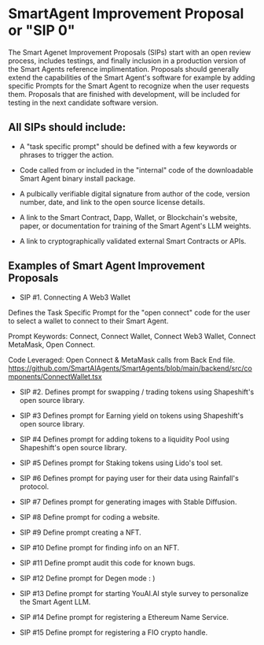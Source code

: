 # SmartAgent Improvement Proposal or "SIP 0" 

The Smart Agenet Improvement Proposals (SIPs) start with an open review process, includes testings, and finally inclusion in a production version of the Smart Agents reference implimentation. Proposals should generally extend the capabilities of the Smart Agent's software for example by adding specific Prompts for the Smart Agent to recognize when the user requests them. Proposals that are finished with development, will be included for testing in the next candidate software version.

## All SIPs should include:

- A "task specific prompt" should be defined with a few keywords or phrases to trigger the action.

- Code called from or included in the "internal" code of the downloadable Smart Agent binary install package.

- A pulbically verifiable digital signature from author of the code, version number, date, and link to the open source license details.  

- A link to the Smart Contract, Dapp, Wallet, or Blockchain's website, paper, or documentation for training of the Smart Agent's LLM weights.

- A link to cryptographically validated external Smart Contracts or APIs.

## Examples of Smart Agent Improvement Proposals 
- SIP #1. Connecting A Web3 Wallet

Defines the Task Specific Prompt for the "open connect" code for the user to select a wallet to connect to their Smart Agent.

Prompt Keywords: Connect, Connect Wallet, Connect Web3 Wallet, Connect MetaMask, Open Connect.

Code Leveraged: Open Connect & MetaMask calls from Back End file. https://github.com/SmartAIAgents/SmartAgents/blob/main/backend/src/components/ConnectWallet.tsx    

- SIP #2. Defines prompt for swapping / trading tokens using Shapeshift's open source library.

- SIP #3 Defines prompt for Earning yield on tokens using Shapeshift's open source library.

- SIP #4 Defines prompt for adding tokens to a liquidity Pool using Shapeshift's open source library.

- SIP #5 Defines prompt for Staking tokens using Lido's tool set.

- SIP #6 Defines prompt for paying user for their data using Rainfall's protocol.

- SIP #7 Defines prompt for generating images with Stable Diffusion.

- SIP #8 Define prompt for coding a website.

- SIP #9 Define prompt creating a NFT.

- SIP #10 Define prompt for finding info on an NFT.

- SIP #11 Define prompt audit this code for known bugs.

- SIP #12 Define prompt for Degen mode : )

- SIP #13 Define prompt for starting YouAI.AI style survey to personalize the Smart Agent LLM.

- SIP #14 Define prompt for registering a Ethereum Name Service.

- SIP #15 Define prompt for registering a FIO crypto handle.
